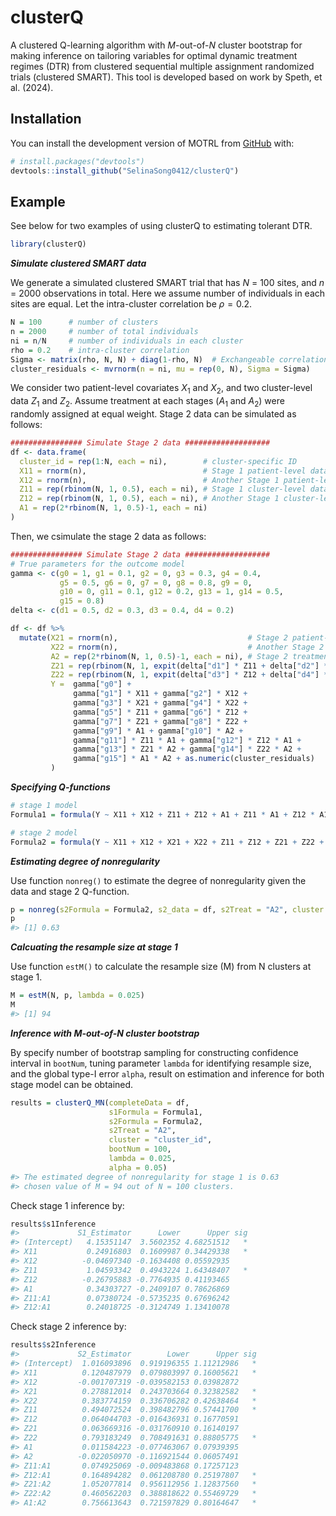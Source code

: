 
<!-- README.md is generated from README.Rmd. Please edit that file -->

# clusterQ

<!-- badges: start -->
<!-- badges: end -->

A clustered Q-learning algorithm with $M$-out-of-$N$ cluster bootstrap
for making inference on tailoring variables for optimal dynamic
treatment regimes (DTR) from clustered sequential multiple assignment
randomized trials (clustered SMART). This tool is developed based on
work by Speth, et al. (2024).

## Installation

You can install the development version of MOTRL from
[GitHub](https://github.com/) with:

``` r
# install.packages("devtools")
devtools::install_github("SelinaSong0412/clusterQ")
```

## Example

See below for two examples of using clusterQ to estimating tolerant DTR.

``` r
library(clusterQ)
```

***Simulate clustered SMART data***

We generate a simulated clustered SMART trial that has $N$ = 100 sites,
and $n$ = 2000 observations in total. Here we assume number of
individuals in each sites are equal. Let the intra-cluster correlation
be $\rho = 0.2$.

``` r
N = 100      # number of clusters
n = 2000     # number of total individuals 
ni = n/N     # number of individuals in each cluster
rho = 0.2    # intra-cluster correlation
Sigma <- matrix(rho, N, N) + diag(1-rho, N)  # Exchangeable correlation matrix
cluster_residuals <- mvrnorm(n = ni, mu = rep(0, N), Sigma = Sigma)
```

We consider two patient-level covariates $X_1$ and $X_2$, and two
cluster-level data $Z_1$ and $Z_2$. Assume treatment at each stages
($A_1$ and $A_2$) were randomly assigned at equal weight. Stage 2 data
can be simulated as follows:

``` r
################ Simulate Stage 2 data ###################
df <- data.frame( 
  cluster_id = rep(1:N, each = ni),        # cluster-specific ID
  X11 = rnorm(n),                          # Stage 1 patient-level data
  X12 = rnorm(n),                          # Another Stage 1 patient-level variable
  Z11 = rep(rbinom(N, 1, 0.5), each = ni), # Stage 1 cluster-level data
  Z12 = rep(rbinom(N, 1, 0.5), each = ni), # Another Stage 1 cluster-level variable
  A1 = rep(2*rbinom(N, 1, 0.5)-1, each = ni)
)
```

Then, we csimulate the stage 2 data as follows:

``` r
################ Simulate Stage 2 data ###################
# True parameters for the outcome model
gamma <- c(g0 = 1, g1 = 0.1, g2 = 0, g3 = 0.3, g4 = 0.4,
           g5 = 0.5, g6 = 0, g7 = 0, g8 = 0.8, g9 = 0,
           g10 = 0, g11 = 0.1, g12 = 0.2, g13 = 1, g14 = 0.5,
           g15 = 0.8)
delta <- c(d1 = 0.5, d2 = 0.3, d3 = 0.4, d4 = 0.2)

df <- df %>% 
  mutate(X21 = rnorm(n),                             # Stage 2 patient-level data
         X22 = rnorm(n),                             # Another Stage 2 patient-level variable
         A2 = rep(2*rbinom(N, 1, 0.5)-1, each = ni), # Stage 2 treatment
         Z21 = rep(rbinom(N, 1, expit(delta["d1"] * Z11 + delta["d2"] * A1)), each = ni),
         Z22 = rep(rbinom(N, 1, expit(delta["d3"] * Z12 + delta["d4"] * A1)), each = ni),
         Y =  gamma["g0"] +
              gamma["g1"] * X11 + gamma["g2"] * X12 +
              gamma["g3"] * X21 + gamma["g4"] * X22 +
              gamma["g5"] * Z11 + gamma["g6"] * Z12 +
              gamma["g7"] * Z21 + gamma["g8"] * Z22 +
              gamma["g9"] * A1 + gamma["g10"] * A2 +
              gamma["g11"] * Z11 * A1 + gamma["g12"] * Z12 * A1 +
              gamma["g13"] * Z21 * A2 + gamma["g14"] * Z22 * A2 +
              gamma["g15"] * A1 * A2 + as.numeric(cluster_residuals)
         )
```

***Specifying Q-functions***

``` r
# stage 1 model
Formula1 = formula(Y ~ X11 + X12 + Z11 + Z12 + A1 + Z11 * A1 + Z12 * A1)

# stage 2 model
Formula2 = formula(Y ~ X11 + X12 + X21 + X22 + Z11 + Z12 + Z21 + Z22 + A1 + A2 + Z11 * A1 + Z12 * A1 + Z21 * A2 + Z22 * A2 + A1 * A2)
```

***Estimating degree of nonregularity***

Use function `nonreg()` to estimate the degree of nonregularity given
the data and stage 2 Q-function.

``` r
p = nonreg(s2Formula = Formula2, s2_data = df, s2Treat = "A2", cluster = "cluster_id", nu = 0.05)
p
#> [1] 0.63
```

***Calcuating the resample size at stage 1***

Use function `estM()` to calculate the resample size (M) from N clusters
at stage 1.

``` r
M = estM(N, p, lambda = 0.025)
M
#> [1] 94
```

***Inference with M-out-of-N cluster bootstrap***

By specify number of bootstrap sampling for constructing confidence
interval in `bootNum`, tuning parameter `lambda` for identifying
resample size, and the global type-I error `alpha`, result on estimation
and inference for both stage model can be obtained.

``` r
results = clusterQ_MN(completeData = df,
                      s1Formula = Formula1,
                      s2Formula = Formula2,
                      s2Treat = "A2",
                      cluster = "cluster_id", 
                      bootNum = 100,
                      lambda = 0.025,
                      alpha = 0.05)
#> The estimated degree of nonregularity for stage 1 is 0.63 
#> chosen value of M = 94 out of N = 100 clusters.
```

Check stage 1 inference by:

``` r
results$s1Inference
#>             S1_Estimator      Lower      Upper sig
#> (Intercept)   4.15351147  3.5602352 4.68251512   *
#> X11           0.24916803  0.1609987 0.34429338   *
#> X12          -0.04697340 -0.1634408 0.05592935    
#> Z11           1.04593342  0.4943224 1.64348407   *
#> Z12          -0.26795883 -0.7764935 0.41193465    
#> A1            0.34303727 -0.2409107 0.78626869    
#> Z11:A1        0.07380724 -0.5735235 0.67696242    
#> Z12:A1        0.24018725 -0.3124749 1.13410078
```

Check stage 2 inference by:

``` r
results$s2Inference
#>             S2_Estimator        Lower      Upper sig
#> (Intercept)  1.016093896  0.919196355 1.11212986   *
#> X11          0.120487979  0.079803997 0.16005621   *
#> X12         -0.001707319 -0.039582153 0.03982872    
#> X21          0.278812014  0.243703664 0.32382582   *
#> X22          0.383774159  0.336706282 0.42638464   *
#> Z11          0.494072524  0.398482796 0.57441700   *
#> Z12          0.064044703 -0.016436931 0.16770591    
#> Z21          0.063669316 -0.031760910 0.16140197    
#> Z22          0.793183249  0.708491631 0.88805775   *
#> A1           0.011584223 -0.077463067 0.07939395    
#> A2          -0.022050970 -0.116921544 0.06057491    
#> Z11:A1       0.074925069 -0.009483868 0.17257123    
#> Z12:A1       0.164894282  0.061208780 0.25197807   *
#> Z21:A2       1.052077814  0.956112956 1.12837560   *
#> Z22:A2       0.460562203  0.388818622 0.55469729   *
#> A1:A2        0.756613643  0.721597829 0.80164647   *
```
